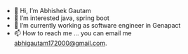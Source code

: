 - 👋 Hi, I’m Abhishek Gautam
- 👀 I’m interested java, spring boot
- 🌱 I’m currently working as software engineer in Genapact
- 📫 How to reach me ...
    you can email me abhigautam172000@gmail.com.
<!---
abhigautam28/abhigautam28 is a ✨ special ✨ repository because its `README.md` (this file) appears on your GitHub profile.
You can click the Preview link to take a look at your changes.
--->

